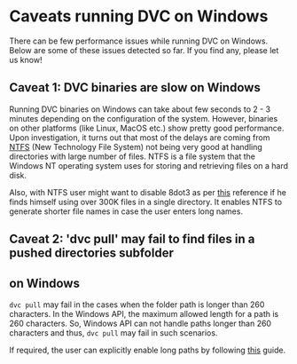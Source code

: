 # Caveats running DVC on Windows

There can be few performance issues while running DVC on Windows. Below are some
of these issues detected so far. If you find any, please let us know!

## Caveat 1: DVC binaries are slow on Windows

Running DVC binaries on Windows can take about few seconds to 2 - 3 minutes
depending on the configuration of the system. However, binaries on other
platforms (like Linux, MacOS etc.) show pretty good performance. Upon
investigation, it turns out that most of the delays are coming from
[NTFS](https://en.wikipedia.org/wiki/NTFS) (New Technology File System) not
being very good at handling directories with large number of files. NTFS is a
file system that the Windows NT operating system uses for storing and retrieving
files on a hard disk.

Also, with NTFS user might want to disable 8dot3 as per
[this](https://docs.microsoft.com/en-us/previous-versions/windows/it-pro/windows-server-2003/cc778996(v=ws.10))
reference if he finds himself using over 300K files in a single directory. It
enables NTFS to generate shorter file names in case the user enters long names.

## Caveat 2: 'dvc pull' may fail to find files in a pushed directories subfolder
## on Windows

`dvc pull` may fail in the cases when the folder path is longer than 260
characters. In the Windows API, the maximum allowed length for a path is 260
characters. So, Windows API can not handle paths longer than 260 characters and
thus, `dvc pull` may fail in such scenarios.

If required, the user can explicitly enable long paths by following
[this](https://blogs.msdn.microsoft.com/jeremykuhne/2016/07/30/net-4-6-2-and-long-paths-on-windows-10/)
guide.
